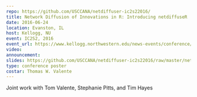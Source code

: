 ```yaml
---
repo: https://github.com/USCCANA/netdiffuser-ic2s22016/
title: Network Diffusion of Innovations in R: Introducing netdiffuseR
date: 2016-06-24
location: Evanston, IL
host: Kellogg, NU
event: IC2S2, 2016
event_url: https://www.kellogg.northwestern.edu/news-events/conference/ic2s2/2016.aspx
video:
announcement:
slides: https://github.com/USCCANA/netdiffuser-ic2s22016/raw/master/netdiffuseR_ic2s22016.pdf
type: conference poster
costar: Thomas W. Valente
---
```


Joint work with Tom Valente, Stephanie Pitts, and Tim Hayes
